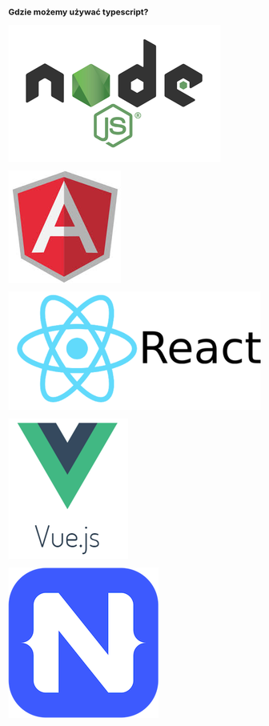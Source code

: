 ### Gdzie możemy używać typescript?

![](/assets/nodejs-logo.png)

![](/assets/angular_logo.jpg)

[![](/assets/react_logo.png)](https://www.typescriptlang.org/docs/handbook/react-&-webpack.html)

![](/assets/Vue_logo.png)

[![](/assets/NativeScript_logo.png)](https://www.nativescript.org/using-typescript-with-nativescript-when-developing-mobile-apps)